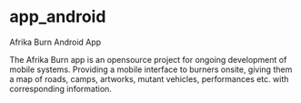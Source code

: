 # app_android
Afrika Burn Android App

The Afrika Burn app is an opensource project for ongoing development of mobile systems. Providing a mobile interface to burners onsite, giving them a map of roads, camps, artworks, mutant vehicles, performances etc. with corresponding information.
